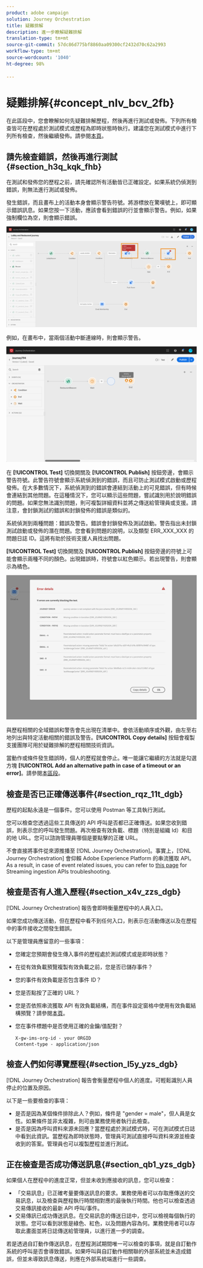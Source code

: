 ```yaml
---
product: adobe campaign
solution: Journey Orchestration
title: 疑難排解
description: 進一步瞭解疑難排解
translation-type: tm+mt
source-git-commit: 57dc86d775bf8860aa09300cf2432d70c62a2993
workflow-type: tm+mt
source-wordcount: '1040'
ht-degree: 98%

---
```



# 疑難排解{#concept_nlv_bcv_2fb}

在此區段中，您會瞭解如何先疑難排解歷程，然後再進行測試或發佈。下列所有檢查皆可在歷程處於測試模式或歷程為即時狀態時執行。建議您在測試模式中進行下列所有檢查，然後繼續發佈。請參閱[本頁](../building-journeys/testing-the-journey.md)。

## 請先檢查錯誤，然後再進行測試{#section_h3q_kqk_fhb}

在測試和發佈您的歷程之前，請先確認所有活動皆已正確設定。如果系統仍偵測到錯誤，則無法進行測試或發佈。

發生錯誤，而且畫布上的活動本身會顯示警告符號。將游標放在驚嘆號上，即可顯示錯誤訊息。如果您按一下活動，應該會看到錯誤的行並會顯示警告。例如，如果強制欄位為空，則會顯示錯誤。

![](../assets/journey63.png)

例如，在畫布中，當兩個活動中斷連線時，則會顯示警告。

![](../assets/canvas-disconnected.png)

在 **[!UICONTROL Test]** 切換開關及 **[!UICONTROL Publish]** 按鈕旁邊，會顯示警告符號。此警告符號會顯示系統偵測到的錯誤，而且可防止測試模式啟動或歷程發佈。在大多數情況下，系統偵測到的錯誤會連結到活動上的可見錯誤，但有時候會連結到其他問題。在這種情況下，您可以顯示這些問題，嘗試識別用於說明錯誤的問題。如果您無法識別問題，則可複製詳細資料並將之傳送給管理員或支援。請注意，會封鎖測試的錯誤和封鎖發佈的錯誤是類似的。

系統偵測到兩種問題：錯誤及警告。錯誤會封鎖發佈及測試啟動。警告指出未封鎖測試啟動或發佈的潛在問題。您會看到問題的說明，以及類型 ERR_XXX_XXX 的問題日誌 ID。這將有助於技術支援人員找出問題。

**[!UICONTROL Test]** 切換開關及 **[!UICONTROL Publish]** 按鈕旁邊的符號上可能會顯示兩種不同的顏色。出現錯誤時，符號會以紅色顯示。若出現警告，則會顯示為橘色。

![](../assets/journey75.png)

與歷程相關的全域錯誤和警告會先出現在清單中。會依活動順序或外觀，由左至右地列出與特定活動相關的錯誤及警告。**[!UICONTROL Copy details]** 按鈕會複製支援團隊可用於疑難排解的歷程相關技術資訊。

當動作或條件發生錯誤時，個人的歷程就會停止。唯一能讓它繼續的方法就是勾選方塊 **[!UICONTROL Add an alternative path in case of a timeout or an error]**。請參閱[本區段](../building-journeys/using-the-journey-designer.md#paths)。

## 檢查是否已正確傳送事件{#section_rqz_11t_dgb}

歷程的起點永遠是一個事件。您可以使用 Postman 等工具執行測試。

您可以檢查您透過這些工具傳送的 API 呼叫是否都已正確傳送。如果您收到錯誤，則表示您的呼叫發生問題。再次檢查有效負載、標題（特別是組織 Id）和目的地 URL。您可以諮詢管理員哪個是要點擊的正確 URL。

不會直接將事件從來源推播至 [!DNL Journey Orchestration]。事實上，[!DNL Journey Orchestration] 會仰賴 Adobe Experience Platform 的串流獲取 API。As a result, in case of event related issues, you can refer to [this page](https://docs.adobe.com/content/help/zh-Hant/experience-platform/ingestion/streaming/troubleshooting.html) for Streaming ingestion APIs troubleshooting.

## 檢查是否有人進入歷程{#section_x4v_zzs_dgb}

[!DNL Journey Orchestration] 報告會即時衡量歷程中的人員入口。

如果您成功傳送活動，但在歷程中看不到任何入口，則表示在活動傳送以及在歷程中的事件接收之間發生錯誤。

以下是管理員應留意的一些事項：

* 您確定您預期會發生傳入事件的歷程處於測試模式或是即時狀態？
* 在從有效負載預覽複製有效負載之前，您是否已儲存事件？
* 您的事件有效負載是否包含事件 ID？
* 您是否點按了正確的 URL？
* 您是否依照串流獲取 API 有效負載結構，而在事件設定窗格中使用有效負載結構預覽？請參閱[本頁](../event/previewing-the-payload.md)。
* 您在事件標題中是否使用正確的金鑰/值配對？

   ```
   X-gw-ims-org-id - your ORGID
   Content-type - application/json
   ```

## 檢查人們如何導覽歷程{#section_l5y_yzs_dgb}

[!DNL Journey Orchestration] 報告會衡量歷程中個人的進度。可輕鬆識別人員停止的位置及原因。

以下是一些要檢查的事項：

* 是否是因為某個條件排除此人？例如，條件是 &quot;gender = male&quot;，但人員是女性。如果條件並非太複雜，則可由業務使用者執行此檢查。
* 是否是因為呼叫資料來源未回應？當歷程處於測試模式時，可在測試模式日誌中看到此資訊。當歷程為即時狀態時，管理員可測試直接呼叫資料來源並檢查收到的答案。管理員也可以複製歷程並進行測試。

## 正在檢查是否成功傳送訊息{#section_qb1_yzs_dgb}

如果個人在歷程中的進度正常，但並未收到應接收的訊息，您可以檢查：

* 「交易訊息」已正確考量要傳送訊息的要求。業務使用者可以存取應傳送的交易訊息，以及檢查與歷程執行時間相對應的最後執行時間。他也可以檢查透過交易傳訊接收的最新 API 呼叫/事件。
* 交易傳訊已成功傳送訊息。在交易訊息的傳送日誌中，您可以檢視每個執行的狀態。您可以看到狀態是綠色、紅色，以及問題內容為何。業務使用者可以存取此畫面並將日誌傳送給管理員，以進行進一步的調查。

若是透過自訂動作傳送訊息，在歷程測試期間唯一可以檢查的事項，就是自訂動作系統的呼叫是否會導致錯誤。如果呼叫與自訂動作相關聯的外部系統並未造成錯誤，但並未導致訊息傳送，則應在外部系統端進行一些調查。

